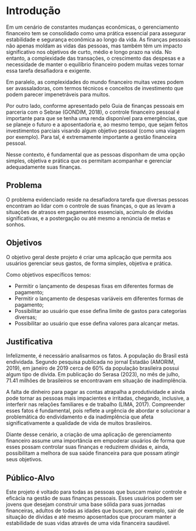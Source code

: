 # Introdução

Em um cenário de constantes mudanças econômicas, o gerenciamento financeiro tem se consolidado como uma prática essencial para assegurar  estabilidade e segurança econômica ao longo da vida. As finanças pessoais não apenas moldam as vidas das pessoas, mas também têm um impacto significativo nos objetivos de curto, médio e longo prazo na vida. No entanto, a complexidade das transações, o crescimento das despesas e a necessidade de manter o equilíbrio financeiro podem muitas vezes tornar essa tarefa desafiadora e exigente.

Em paralelo, as complexidades do mundo financeiro muitas vezes podem ser avassaladoras, com termos técnicos e conceitos de investimento que podem parecer impenetráveis para muitos. 

Por outro lado, conforme apresentado pelo Guia de finanças pessoais em parceria com o Sebrae (GONDIM, 2018), o controle financeiro pessoal é importante para que se tenha uma renda disponível para emergências, que se planeje o futuro e a aposentadoria e, ao mesmo tempo, que sejam feitos investimentos parciais visando algum objetivo pessoal (como uma viagem por exemplo). Para tal, é extremamente importante a gestão financeira pessoal.

Nesse contexto, é fundamental que as pessoas disponham de uma opção simples, objetiva e prática que os permitam acompanhar e gerenciar adequadamente suas finanças.


## Problema

O problema evidenciado reside na desafiadora tarefa que diversas pessoas encontram ao lidar com o controle de suas finanças, o que as levam a situações de atrasos em pagamentos essenciais, acúmulo de dívidas significativas, e a postergação ou até mesmo a renúncia de metas e sonhos.

## Objetivos

O objetivo geral deste projeto é criar uma aplicação que permita aos usuários gerenciar seus gastos, de forma simples, objetiva e prática. 

Como objetivos específicos temos:
  - Permitir o lançamento de despesas fixas em diferentes formas de pagamento;
  - Permitir o lançamento de despesas variáveis em diferentes formas de pagamento; 
  - Possibilitar ao usuário que esse defina limite de gastos para categorias diversas;
  - Possibilitar ao usuário que esse defina valores para alcançar metas.


## Justificativa

Infelizmente, é necessário analisarmos os fatos. A população do Brasil está endividada. Segundo pesquisa publicada no jornal Estadão (AMORIM, 2019), em janeiro de 2019 cerca de 60% da população brasileira possui algum tipo de dívida. Em publicação do Serasa (2023), no mês de julho, 71.41 milhões de brasileiros se encontravam em situação de inadimplência.

A falta de dinheiro para pagar as contas atrapalha a produtividade e ainda pode tornar as pessoas mais impacientes e irritadas, chegando, inclusive, a interferir nas relações familiares e de trabalho (LIMA, 2017). Compreender esses fatos é fundamental, pois reflete a urgência de abordar e solucionar a problemática do endividamento e da inadimplência que afeta significativamente a qualidade de vida de muitos brasileiros. 

Diante desse cenário, a criação de uma aplicação de gerenciamento financeiro assume uma importância em empoderar usuários de forma que esses possam controlar suas finanças e reduzirem dívidas e, ainda, possibilitam a melhora de sua saúde financeira para que possam atingir seus objetivos.


## Público-Alvo

Este projeto é voltado para todas as pessoas que buscam maior controle e eficácia na gestão de suas finanças pessoais.  Esses usuários podem ser jovens que desejam construir uma base sólida para suas jornadas financeiras, adultos de todas as idades que buscam, por exemplo, sair de situação de dívidas e até mesmo aposentados que procuram manter a estabilidade de suas vidas através de uma vida financeira saudável.


